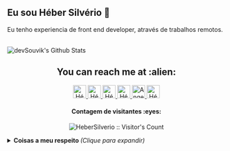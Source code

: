 ## Eu sou Héber Silvério 👋
Eu tenho experiencia de front end developer, através de trabalhos remotos.

<br>

<img align="center" src="https://github-readme-stats.vercel.app/api?username=HeberSilverio&include_all_commits=true&count_private=true&show_icons=true&line_height=20&title_color=7A7ADB&icon_color=2234AE&text_color=D3D3D3&bg_color=0,000000,130F40" alt="devSouvik's Github Stats">

</br>

<h2 align="center">You can reach me at :alien:</h2>

<p align="center">
  <a href="https://hebersilverio.github.io/Curriculo/">
    <img src="https://d2fltix0v2e0sb.cloudfront.net/dev-badge.svg" alt="Héber Silvério's DEV Profile" height="30" width="30">
  </a>

  <a href="https://www.linkedin.com/in/hebersilverio/">
    <img src="https://www.vectorlogo.zone/logos/linkedin/linkedin-icon.svg" alt="Héber Silverio's LinkedIn Profile" height="30" width="30">
  </a>

  <a href="https://stackoverflow.com/story/hebersilverio">
    <img src="https://www.vectorlogo.zone/logos/stackoverflow/stackoverflow-icon.svg" alt="Héber SIlvério's Stack Overflow Profile" height="30" width="30">
  </a>

  <a href="https://stackexchange.com/users/19910074/heber-silverio">
    <img src="https://www.vectorlogo.zone/logos/stackexchange/stackexchange-icon.svg" alt="Héber Silvério's Stack Exchange Profile" height="30" width="30">
  </a>

  <a href="https://stackshare.io/hebersilverio">
    <img src="https://cdn.worldvectorlogo.com/logos/stackshare.svg" alt="Angel Santiago Jaime Zavala's StackShare Profile" height="30" width="30">
  </a>
   
 <a href="https://youtube.com/c/HabilTrader">
    <img src="https://www.vectorlogo.zone/logos/youtube/youtube-icon.svg" alt="Héber Silvério's YouTube Channel" height="30" width="30">
  </a>
</p>

<h4 align="center">Contagem de visitantes :eyes:</h4>

<p align="center"><img src="https://profile-counter.glitch.me/{HeberSilverio}/count.svg" alt="HeberSilverio :: Visitor's Count" /></p>

<details> 
  <summary> <b> Coisas a meu respeito </b> <i>(Clique para expandir)</i> </summary>
<h3> 👨🏻‍💻 Sobre mim </h3>


- 🔭 Atualmente, estou aprendendo o desenvolvimento de aplicativos Web
- 🌱 Atualmente, estou aprendendo o desenvolvimento de aplicativos Web
- 👯 Eu estou procurando colaborar em redes sociais com hacks rápidos
- 🤔 Estou procurando ajuda para desenvolver habilidades de desenvolvedor web front end
- 💬 Pergunte-me sobre mercado financeiro, é o assunto que mais tenho conhecimento.
- 📫 How to reach me: ...
- 😄 Pronouns: ...
- ⚡ Fun fact: ...
</details>
</br>


